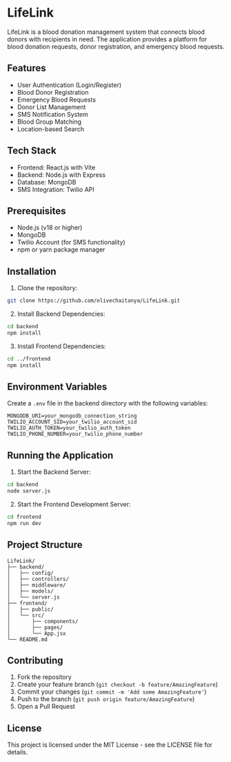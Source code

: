 # LifeLink

LifeLink is a blood donation management system that connects blood donors with recipients in need. The application provides a platform for blood donation requests, donor registration, and emergency blood requests.

## Features

- User Authentication (Login/Register)
- Blood Donor Registration
- Emergency Blood Requests
- Donor List Management
- SMS Notification System
- Blood Group Matching
- Location-based Search

## Tech Stack

- Frontend: React.js with Vite
- Backend: Node.js with Express
- Database: MongoDB
- SMS Integration: Twilio API

## Prerequisites

- Node.js (v18 or higher)
- MongoDB
- Twilio Account (for SMS functionality)
- npm or yarn package manager

## Installation

1. Clone the repository:
```bash
git clone https://github.com/olivechaitanya/LifeLink.git
```

2. Install Backend Dependencies:
```bash
cd backend
npm install
```

3. Install Frontend Dependencies:
```bash
cd ../frontend
npm install
```

## Environment Variables

Create a `.env` file in the backend directory with the following variables:

```env
MONGODB_URI=your_mongodb_connection_string
TWILIO_ACCOUNT_SID=your_twilio_account_sid
TWILIO_AUTH_TOKEN=your_twilio_auth_token
TWILIO_PHONE_NUMBER=your_twilio_phone_number
```

## Running the Application

1. Start the Backend Server:
```bash
cd backend
node server.js
```

2. Start the Frontend Development Server:
```bash
cd frontend
npm run dev
```

## Project Structure

```
LifeLink/
├── backend/
│   ├── config/
│   ├── controllers/
│   ├── middleware/
│   ├── models/
│   └── server.js
├── frontend/
│   ├── public/
│   └── src/
│       ├── components/
│       ├── pages/
│       └── App.jsx
└── README.md
```

## Contributing

1. Fork the repository
2. Create your feature branch (`git checkout -b feature/AmazingFeature`)
3. Commit your changes (`git commit -m 'Add some AmazingFeature'`)
4. Push to the branch (`git push origin feature/AmazingFeature`)
5. Open a Pull Request

## License

This project is licensed under the MIT License - see the LICENSE file for details.
